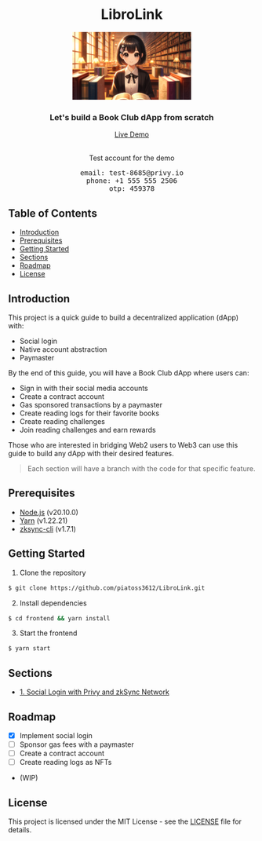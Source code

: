 <div align="center">

<h1>LibroLink</h1>
<img src="./assets/LibroNFT.png" width="48%" alt="LibroLink Logo">
<h3>Let's build a Book Club dApp from scratch</h3>
<a href="https://zk-sync-native-aa-demo.vercel.app/">Live Demo</a>
<br>
<br>
<p>Test account for the demo</p>
<pre>
email: test-8685@privy.io
phone: +1 555 555 2506
otp: 459378</pre>
</div>

## Table of Contents

- [Introduction](#introduction)
- [Prerequisites](#prerequisites)
- [Getting Started](#getting-started)
- [Sections](#sections)
- [Roadmap](#roadmap)
- [License](#license)

## Introduction

This project is a quick guide to build a decentralized application (dApp) with:

- Social login
- Native account abstraction
- Paymaster

By the end of this guide, you will have a Book Club dApp where users can:

- Sign in with their social media accounts
- Create a contract account
- Gas sponsored transactions by a paymaster
- Create reading logs for their favorite books
- Create reading challenges
- Join reading challenges and earn rewards

Those who are interested in bridging Web2 users to Web3 can use this guide to build any dApp with their desired features.

> Each section will have a branch with the code for that specific feature.

## Prerequisites

- [Node.js](https://nodejs.org/en/) (v20.10.0)
- [Yarn](https://yarnpkg.com/getting-started/install) (v1.22.21)
- [zksync-cli](https://docs.zksync.io/build/tooling/zksync-cli/getting-started.html) (v1.7.1)

## Getting Started

1. Clone the repository

```bash
$ git clone https://github.com/piatoss3612/LibroLink.git
```

2. Install dependencies

```bash
$ cd frontend && yarn install
```

3. Start the frontend

```bash
$ yarn start
```

## Sections

- [1. Social Login with Privy and zkSync Network](https://github.com/piatoss3612/zkSync-native-aa-demo/tree/01.social-login)

## Roadmap

- [x] Implement social login
- [ ] Sponsor gas fees with a paymaster
- [ ] Create a contract account
- [ ] Create reading logs as NFTs
- (WIP)

## License

This project is licensed under the MIT License - see the [LICENSE](./LICENSE) file for details.
